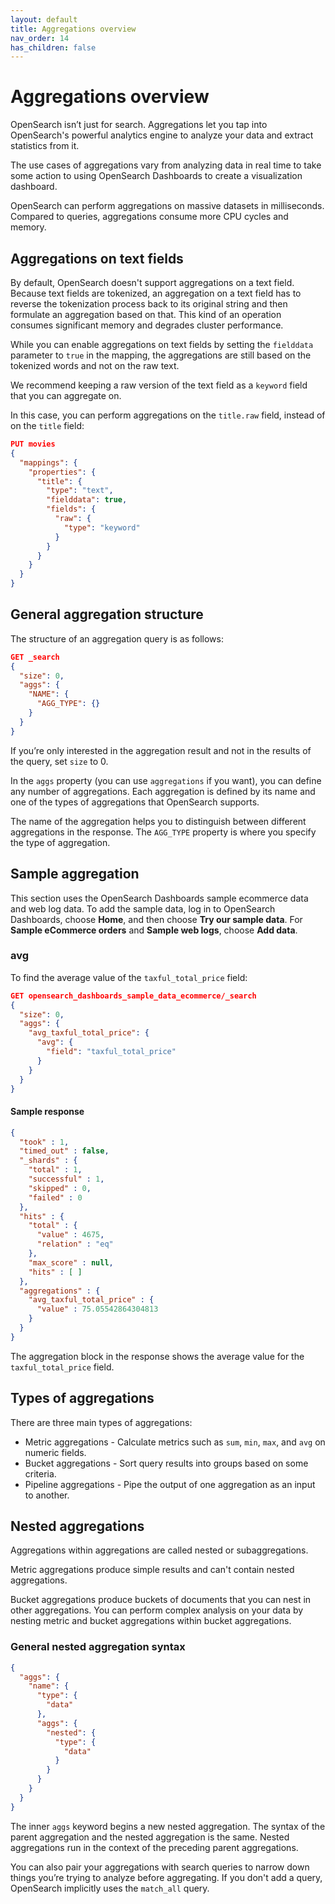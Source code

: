 ```yaml
---
layout: default
title: Aggregations overview
nav_order: 14
has_children: false
---
```


# Aggregations overview

OpenSearch isn’t just for search. Aggregations let you tap into OpenSearch's powerful analytics engine to analyze your data and extract statistics from it.

The use cases of aggregations vary from analyzing data in real time to take some action to using OpenSearch Dashboards to create a visualization dashboard.

OpenSearch can perform aggregations on massive datasets in milliseconds. Compared to queries, aggregations consume more CPU cycles and memory.

## Aggregations on text fields

By default, OpenSearch doesn't support aggregations on a text field. Because text fields are tokenized, an aggregation on a text field has to reverse the tokenization process back to its original string and then formulate an aggregation based on that. This kind of an operation consumes significant memory and degrades cluster performance.

While you can enable aggregations on text fields by setting the `fielddata` parameter to `true` in the mapping, the aggregations are still based on the tokenized words and not on the raw text.

We recommend keeping a raw version of the text field as a `keyword` field that you can aggregate on.

In this case, you can perform aggregations on the `title.raw` field, instead of on the `title` field:

```json
PUT movies
{
  "mappings": {
    "properties": {
      "title": {
        "type": "text",
        "fielddata": true,
        "fields": {
          "raw": {
            "type": "keyword"
          }
        }
      }
    }
  }
}
```

## General aggregation structure

The structure of an aggregation query is as follows:

```json
GET _search
{
  "size": 0,
  "aggs": {
    "NAME": {
      "AGG_TYPE": {}
    }
  }
}
```

If you’re only interested in the aggregation result and not in the results of the query, set `size` to 0.

In the `aggs` property (you can use `aggregations` if you want), you can define any number of aggregations. Each aggregation is defined by its name and one of the types of aggregations that OpenSearch supports.

The name of the aggregation helps you to distinguish between different aggregations in the response. The `AGG_TYPE` property is where you specify the type of aggregation.

## Sample aggregation

This section uses the OpenSearch Dashboards sample ecommerce data and web log data. To add the sample data, log in to OpenSearch Dashboards, choose **Home**, and then choose **Try our sample data**. For **Sample eCommerce orders** and **Sample web logs**, choose **Add data**.

### avg

To find the average value of the `taxful_total_price` field:

```json
GET opensearch_dashboards_sample_data_ecommerce/_search
{
  "size": 0,
  "aggs": {
    "avg_taxful_total_price": {
      "avg": {
        "field": "taxful_total_price"
      }
    }
  }
}
```

#### Sample response

```json
{
  "took" : 1,
  "timed_out" : false,
  "_shards" : {
    "total" : 1,
    "successful" : 1,
    "skipped" : 0,
    "failed" : 0
  },
  "hits" : {
    "total" : {
      "value" : 4675,
      "relation" : "eq"
    },
    "max_score" : null,
    "hits" : [ ]
  },
  "aggregations" : {
    "avg_taxful_total_price" : {
      "value" : 75.05542864304813
    }
  }
}
```

The aggregation block in the response shows the average value for the `taxful_total_price` field.

## Types of aggregations

There are three main types of aggregations:

- Metric aggregations - Calculate metrics such as `sum`, `min`, `max`, and `avg` on numeric fields.
- Bucket aggregations - Sort query results into groups based on some criteria.
- Pipeline aggregations - Pipe the output of one aggregation as an input to another.

## Nested aggregations

Aggregations within aggregations are called nested or subaggregations.

Metric aggregations produce simple results and can't contain nested aggregations.

Bucket aggregations produce buckets of documents that you can nest in other aggregations. You can perform complex analysis on your data by nesting metric and bucket aggregations within bucket aggregations.

### General nested aggregation syntax

```json
{
  "aggs": {
    "name": {
      "type": {
        "data"
      },
      "aggs": {
        "nested": {
          "type": {
            "data"
          }
        }
      }
    }
  }
}
```

The inner `aggs` keyword begins a new nested aggregation. The syntax of the parent aggregation and the nested aggregation is the same. Nested aggregations run in the context of the preceding parent aggregations.

You can also pair your aggregations with search queries to narrow down things you’re trying to analyze before aggregating. If you don't add a query, OpenSearch implicitly uses the `match_all` query.
